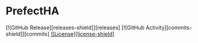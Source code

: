 # PrefectHA


[![GitHub Release][releases-shield]][releases]
[![GitHub Activity][commits-shield]][commits]
[![License][license-shield]](LICENSE.md)
